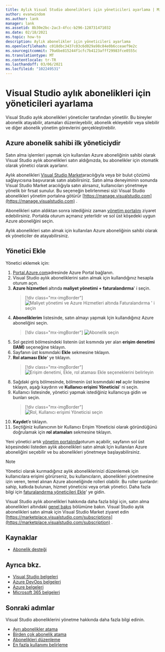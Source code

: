 ```yaml
---
title: Aylık Visual Studio abonelikleri için yöneticileri ayarlama | Microsoft Docs
author: evanwindom
ms.author: lank
manager: lank
ms.assetid: 8b30e2bc-2ac3-4fcc-b296-128731471032
ms.date: 02/18/2021
ms.topic: how-to
description: Aylık abonelikler için yöneticileri ayarlama
ms.openlocfilehash: c018dbc3437c03c6d029a98c84e0b6cceaef9e2c
ms.sourcegitcommit: 79a6be815244f1cfc7b4123afff29983fce0555c
ms.translationtype: MT
ms.contentlocale: tr-TR
ms.lasthandoff: 03/06/2021
ms.locfileid: "102249531"
---
```

# <a name="set-up-admins-for-visual-studio-monthly-subscriptions"></a>Visual Studio aylık abonelikleri için yöneticileri ayarlama

Visual Studio aylık abonelikleri yöneticiler tarafından yönetilir. Bu bireyler abonelik atayabilir, atamaları düzenleyebilir, abonelik ekleyebilir veya silebilir ve diğer abonelik yönetim görevlerini gerçekleştirebilir.

## <a name="the-azure-subscription-owner-is-the-first-admin"></a>Azure abonelik sahibi ilk yöneticiydir

Satın alma işlemleri yapmak için kullanılan Azure aboneliğinin sahibi olarak Visual Studio aylık abonelikleri satın aldığınızda, bu abonelikler için otomatik olarak yönetici olarak ayarlanır.

Aylık abonelikleri [Visual Studio Market](https://marketplace.visualstudio.com/subscriptions)aracılığıyla veya bir bulut çözümü sağlayıcısına başvurarak satın alabilirsiniz. Satın alma deneyiminin sonunda Visual Studio Market aracılığıyla satın alırsanız, kullanıcıları yönetmeye yönelik bir fırsat sunulur. Bu seçeneğin belirlenmesi sizi Visual Studio abonelikleri yönetim portalına götürür [https://manage.visualstudio.com](https://manage.visualstudio.com) .

Abonelikleri satın aldıktan sonra istediğiniz zaman [yönetim portalını](https://manage.visualstudio.com) ziyaret edebilirsiniz. Portalda oturum açmanız yeterlidir ve sol üst köşedeki uygun Azure aboneliğini seçin.

Aylık abonelikleri satın almak için kullanılan Azure aboneliğinin sahibi olarak ek yöneticiler de atayabilirsiniz.

## <a name="add-admins"></a>Yönetici Ekle

Yönetici eklemek için:

1. [Portal.Azure.com](https://portal.azure.com)adresinde Azure Portal bağlanın.
2. Visual Studio aylık aboneliklerini satın almak için kullandığınız hesapla oturum açın.
3. **Azure hizmetleri** altında **maliyet yönetimi + faturalandırma**' i seçin.
   > [!div class="mx-imgBorder"]
   > ![Maliyet yönetimi ve Azure Hizmetleri altında Faturalandırma ' i seçin](_img/cloud-admin/azure-cost-billing.png "Azure Hizmetleri grubundan maliyet yönetimi 'ni seçin")
4. **Aboneliklerim** listesinde, satın almayı yapmak Için kullandığınız Azure aboneliğini seçin.
   > [!div class="mx-imgBorder"]
   > ![Abonelik seçin](_img/cloud-admin/subscription-list.png "Satın alımınızın olmasını sağlamak için kullanmak istediğiniz Azure aboneliğini seçin.")
5. Sol gezinti bölmesindeki listenin üst kısmında yer alan **erişim denetimi (IAM)** seçeneğine tıklayın.
6. Sayfanın üst kısmındaki **Ekle** sekmesine tıklayın.
7. **Rol ataması Ekle**' ye tıklayın.
   > [!div class="mx-imgBorder"]
   > ![Erişim denetimi, Ekle, rol ataması Ekle seçeneklerini belirleyin](_img/cloud-admin/access-control-add.png "Sol taraftaki listeden erişim denetimi ' ni seçin ve ardından Ekle ' yi seçin.")
8. Sağdaki giriş bölmesinde, bölmenin üst kısmındaki **rol** açılır listesine tıklayın, aşağı kaydırın ve **Kullanıcı erişimi Yöneticisi**' ni seçin.
9. Kullanıcı listesinde, yönetici yapmak istediğiniz kullanıcıya gidin ve bunları seçin. 
   > [!div class="mx-imgBorder"]
   > ![Rol, Kullanıcı erişimi Yöneticisi seçin](_img/cloud-admin/add-role-user-access-admin.png "Rol ' i seçin, Kullanıcı erişimi Yöneticisi ' ni seçin ve ardından yönetici yapmak için kullanıcının adını seçin.")
10. **Kaydet**’e tıklayın.
11. Seçtiğiniz kullanıcının bir Kullanıcı Erişim Yöneticisi olarak göründüğünü doğrulamak için **rol atamaları** sekmesine tıklayın.

Yeni yönetici artık [yönetim portalında](https://manage.visualstudio.com)oturum açabilir, sayfanın sol üst köşesindeki listeden aylık abonelikleri satın almak Için kullanılan Azure aboneliğini seçebilir ve bu abonelikleri yönetmeye başlayabilirsiniz.

> [!NOTE]
> Yönetici olarak kurmadığınız aylık aboneliklerinizi düzenlemek için kullanıcılara erişimi görürseniz, bu kullanıcıların, abonelikleri yönetmesine izin veren, temel alınan Azure aboneliğinde rolleri olabilir. Bu roller şunlardır: sahip, katkıda bulunan, hizmet yöneticisi veya ortak yönetici. Daha fazla bilgi için [faturalandırma yöneticileri Ekle](/azure/devops/organizations/billing/add-backup-billing-managers)' ye gidin.

Visual Studio aylık abonelikleri hakkında daha fazla bilgi için, satın alma abonelikleri altındaki [genel bakış](vscloud-overview.md) bölümüne bakın. Visual Studio aylık abonelikleri satın almak için Visual Studio Market ziyaret edin [https://marketplace.visualstudio.com/subscriptions](https://marketplace.visualstudio.com/subscription) .

## <a name="resources"></a>Kaynaklar
- [Abonelik desteği](https://visualstudio.microsoft.com/subscriptions/support/)


## <a name="see-also"></a>Ayrıca bkz.
- [Visual Studio belgeleri](/visualstudio/)
- [Azure DevOps belgeleri](/azure/devops/)
- [Azure belgeleri](/azure/)
- [Microsoft 365 belgeleri](/microsoft-365/)

## <a name="next-steps"></a>Sonraki adımlar
Visual Studio aboneliklerini yönetme hakkında daha fazla bilgi edinin.
- [Ayrı abonelikler atama](assign-license.md)
- [Birden çok abonelik atama](assign-license-bulk.md)
- [Abonelikleri düzenleme](edit-license.md)
- [En fazla kullanımı belirleme](maximum-usage.md)